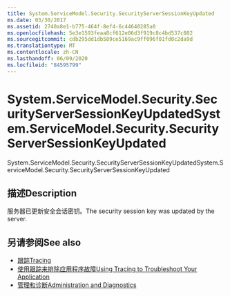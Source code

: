 ```yaml
---
title: System.ServiceModel.Security.SecurityServerSessionKeyUpdated
ms.date: 03/30/2017
ms.assetid: 2740a8e1-b775-464f-8ef4-6c44640285a0
ms.openlocfilehash: 5e3e1593feaa8cf612e06d3f919c8c4bd537c802
ms.sourcegitcommit: cdb295dd1db589ce5169ac9ff096f01fd0c2da9d
ms.translationtype: MT
ms.contentlocale: zh-CN
ms.lasthandoff: 06/09/2020
ms.locfileid: "84595799"
---
```

# <a name="systemservicemodelsecuritysecurityserversessionkeyupdated"></a><span data-ttu-id="4a973-102">System.ServiceModel.Security.SecurityServerSessionKeyUpdated</span><span class="sxs-lookup"><span data-stu-id="4a973-102">System.ServiceModel.Security.SecurityServerSessionKeyUpdated</span></span>
<span data-ttu-id="4a973-103">System.ServiceModel.Security.SecurityServerSessionKeyUpdated</span><span class="sxs-lookup"><span data-stu-id="4a973-103">System.ServiceModel.Security.SecurityServerSessionKeyUpdated</span></span>  
  
## <a name="description"></a><span data-ttu-id="4a973-104">描述</span><span class="sxs-lookup"><span data-stu-id="4a973-104">Description</span></span>  
 <span data-ttu-id="4a973-105">服务器已更新安全会话密钥。</span><span class="sxs-lookup"><span data-stu-id="4a973-105">The security session key was updated by the server.</span></span>  
  
## <a name="see-also"></a><span data-ttu-id="4a973-106">另请参阅</span><span class="sxs-lookup"><span data-stu-id="4a973-106">See also</span></span>

- [<span data-ttu-id="4a973-107">跟踪</span><span class="sxs-lookup"><span data-stu-id="4a973-107">Tracing</span></span>](index.md)
- [<span data-ttu-id="4a973-108">使用跟踪来排除应用程序故障</span><span class="sxs-lookup"><span data-stu-id="4a973-108">Using Tracing to Troubleshoot Your Application</span></span>](using-tracing-to-troubleshoot-your-application.md)
- [<span data-ttu-id="4a973-109">管理和诊断</span><span class="sxs-lookup"><span data-stu-id="4a973-109">Administration and Diagnostics</span></span>](../index.md)
